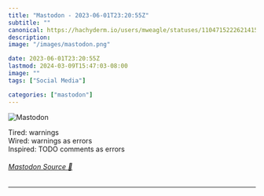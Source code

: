 ```yaml
---
title: "Mastodon - 2023-06-01T23:20:55Z"
subtitle: ""
canonical: https://hachyderm.io/users/mweagle/statuses/110471522262141509
description:
image: "/images/mastodon.png"

date: 2023-06-01T23:20:55Z
lastmod: 2024-03-09T15:47:03-08:00
image: ""
tags: ["Social Media"]

categories: ["mastodon"]
---
```

![Mastodon](/images/mastodon.png)

<p>Tired: warnings<br />Wired: warnings as errors<br />Inspired: TODO comments as errors</p>


###### [Mastodon Source 🐘](https://hachyderm.io/@mweagle/110471522262141509)

___
